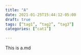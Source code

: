 ```yaml
---
title: "A"
date: 2021-01-25T15:44:12-05:00
draft: true
tags: [“tag1”, “tag2”, “tag3”]
categories: [“cat1”]

---
```


This is a.md

